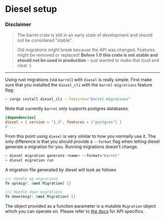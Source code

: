 # Diesel setup


### Disclaimer
> The barrel crate is still in an early state of development and should not be considered "stable". 
>
> Old migrations might break because the API was changed. Features might be removed or replaced! **Before 1.0 this crate is not stable and should __not__ be used in production** – just wanted to make that loud and clear :)

---

Using rust migrations (via `barrel`) with `diesel` is really simple. First make sure that you installed the `diesel_cli` with the `barrel-migrations` feature flag:

```bash
~ cargo install diesel_cli --features="barrel-migrations"
```

Note that currently `barrel` only supports postgres databases.

```toml
[dependencies]
diesel = { version = "1.3", features = ["postgres"] }
# ...
```

From this point using `diesel` is very similar to how you normally use it. The only difference is that you should provide a `--format` flag when letting diesel generate a migration for you. Running migrations doesn't change.

```bash
~ diesel migration generate <name> --format="barrel"
~ diesel migration run
```

A migration file generated by diesel will look as follows

```rust
/// Handle up migrations
fn up(migr: &mut Migration) {}

/// Handle down migrations
fn down(migr: &mut Migration) {}
```

The object provided as a function parameter is a mutable `Migration` object which you can operate on. Please refer to  [the docs](https://docs.rs/barrel/0.2.0/barrel/migration/struct.Migration.html) for API specifics.
